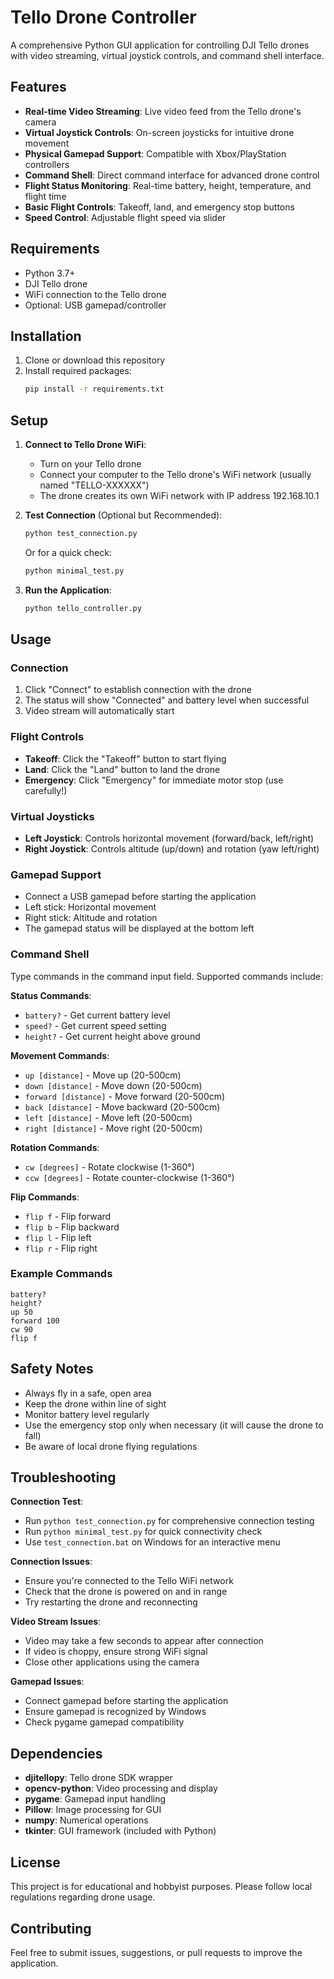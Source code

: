 # Tello Drone Controller

A comprehensive Python GUI application for controlling DJI Tello drones with video streaming, virtual joystick controls, and command shell interface.

## Features

- **Real-time Video Streaming**: Live video feed from the Tello drone's camera
- **Virtual Joystick Controls**: On-screen joysticks for intuitive drone movement
- **Physical Gamepad Support**: Compatible with Xbox/PlayStation controllers
- **Command Shell**: Direct command interface for advanced drone control
- **Flight Status Monitoring**: Real-time battery, height, temperature, and flight time
- **Basic Flight Controls**: Takeoff, land, and emergency stop buttons
- **Speed Control**: Adjustable flight speed via slider

## Requirements

- Python 3.7+
- DJI Tello drone
- WiFi connection to the Tello drone
- Optional: USB gamepad/controller

## Installation

1. Clone or download this repository
2. Install required packages:
   ```bash
   pip install -r requirements.txt
   ```

## Setup

1. **Connect to Tello Drone WiFi**:
   - Turn on your Tello drone
   - Connect your computer to the Tello drone's WiFi network (usually named "TELLO-XXXXXX")
   - The drone creates its own WiFi network with IP address 192.168.10.1

2. **Test Connection** (Optional but Recommended):
   ```bash
   python test_connection.py
   ```
   Or for a quick check:
   ```bash
   python minimal_test.py
   ```

3. **Run the Application**:
   ```bash
   python tello_controller.py
   ```

## Usage

### Connection
1. Click "Connect" to establish connection with the drone
2. The status will show "Connected" and battery level when successful
3. Video stream will automatically start

### Flight Controls
- **Takeoff**: Click the "Takeoff" button to start flying
- **Land**: Click the "Land" button to land the drone
- **Emergency**: Click "Emergency" for immediate motor stop (use carefully!)

### Virtual Joysticks
- **Left Joystick**: Controls horizontal movement (forward/back, left/right)
- **Right Joystick**: Controls altitude (up/down) and rotation (yaw left/right)

### Gamepad Support
- Connect a USB gamepad before starting the application
- Left stick: Horizontal movement
- Right stick: Altitude and rotation
- The gamepad status will be displayed at the bottom left

### Command Shell
Type commands in the command input field. Supported commands include:

**Status Commands**:
- `battery?` - Get current battery level
- `speed?` - Get current speed setting
- `height?` - Get current height above ground

**Movement Commands**:
- `up [distance]` - Move up (20-500cm)
- `down [distance]` - Move down (20-500cm)
- `forward [distance]` - Move forward (20-500cm)
- `back [distance]` - Move backward (20-500cm)
- `left [distance]` - Move left (20-500cm)
- `right [distance]` - Move right (20-500cm)

**Rotation Commands**:
- `cw [degrees]` - Rotate clockwise (1-360°)
- `ccw [degrees]` - Rotate counter-clockwise (1-360°)

**Flip Commands**:
- `flip f` - Flip forward
- `flip b` - Flip backward
- `flip l` - Flip left
- `flip r` - Flip right

### Example Commands
```
battery?
height?
up 50
forward 100
cw 90
flip f
```

## Safety Notes

- Always fly in a safe, open area
- Keep the drone within line of sight
- Monitor battery level regularly
- Use the emergency stop only when necessary (it will cause the drone to fall)
- Be aware of local drone flying regulations

## Troubleshooting

**Connection Test**:
- Run `python test_connection.py` for comprehensive connection testing
- Run `python minimal_test.py` for quick connectivity check
- Use `test_connection.bat` on Windows for an interactive menu

**Connection Issues**:
- Ensure you're connected to the Tello WiFi network
- Check that the drone is powered on and in range
- Try restarting the drone and reconnecting

**Video Stream Issues**:
- Video may take a few seconds to appear after connection
- If video is choppy, ensure strong WiFi signal
- Close other applications using the camera

**Gamepad Issues**:
- Connect gamepad before starting the application
- Ensure gamepad is recognized by Windows
- Check pygame gamepad compatibility

## Dependencies

- **djitellopy**: Tello drone SDK wrapper
- **opencv-python**: Video processing and display
- **pygame**: Gamepad input handling
- **Pillow**: Image processing for GUI
- **numpy**: Numerical operations
- **tkinter**: GUI framework (included with Python)

## License

This project is for educational and hobbyist purposes. Please follow local regulations regarding drone usage.

## Contributing

Feel free to submit issues, suggestions, or pull requests to improve the application.
